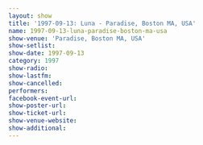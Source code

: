 ```yaml
---
layout: show
title: '1997-09-13: Luna - Paradise, Boston MA, USA'
name: 1997-09-13-luna-paradise-boston-ma-usa
show-venue: 'Paradise, Boston MA, USA'
show-setlist: 
show-date: 1997-09-13
category: 1997
show-radio: 
show-lastfm: 
show-cancelled: 
performers: 
facebook-event-url: 
show-poster-url: 
show-ticket-url: 
show-venue-website: 
show-additional: 
---
```


